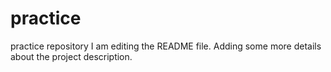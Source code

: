 # practice
practice repository 
I am editing the README file. Adding some more details about the project description.
